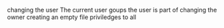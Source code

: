 changing the user
The current user
goups the user is part of
changing the owner
creating an empty file
priviledges to all
